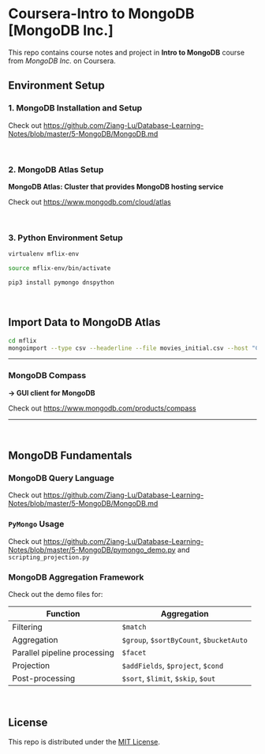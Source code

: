 # Coursera-Intro to MongoDB   [MongoDB Inc.]

This repo contains course notes and project in **Intro to MongoDB** course from *MongoDB Inc.* on Coursera.

## Environment Setup

### 1. MongoDB Installation and Setup

Check out https://github.com/Ziang-Lu/Database-Learning-Notes/blob/master/5-MongoDB/MongoDB.md

<br>

### 2. MongoDB Atlas Setup

**MongoDB Atlas: Cluster that provides MongoDB hosting service**

Check out https://www.mongodb.com/cloud/atlas

<br>

### 3. Python Environment Setup

```bash
virtualenv mflix-env
```

```bash
source mflix-env/bin/activate

pip3 install pymongo dnspython
```

<br>

## Import Data to MongoDB Atlas

```bash
cd mflix
mongoimport --type csv --headerline --file movies_initial.csv --host "Cluster0-shard-0/cluster0-shard-00-00-hanbs.mongodb.net:27017,cluster0-shard-00-01-hanbs.mongodb.net:27017,cluster0-shard-00-02-hanbs.mongodb.net:27017" --db mflix --collection movies_initial --authenticationDatabase admin --ssl --username <username> --password <password>
```

***

### MongoDB Compass

**-> GUI client for MongoDB**

Check out https://www.mongodb.com/products/compass

***

<br>

## MongoDB Fundamentals

### MongoDB Query Language

Check out https://github.com/Ziang-Lu/Database-Learning-Notes/blob/master/5-MongoDB/MongoDB.md

### `PyMongo` Usage

Check out https://github.com/Ziang-Lu/Database-Learning-Notes/blob/master/5-MongoDB/pymongo_demo.py and `scripting_projection.py`

### MongoDB Aggregation Framework

Check out the demo files for:

| Function                     | Aggregation                             |
| ---------------------------- | --------------------------------------- |
| Filtering                    | `$match`                                |
| Aggregation                  | `$group`, `$sortByCount`, `$bucketAuto` |
| Parallel pipeline processing | `$facet`                                |
| Projection                   | `$addFields`, `$project`, `$cond`       |
| Post-processing              | `$sort`, `$limit`, `$skip`, `$out`      |

<br>

## License

This repo is distributed under the <a href="https://github.com/Ziang-Lu/Intro-to-MongoDB/blob/master/LICENSE">MIT License</a>.